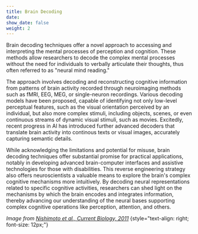 ```yaml
---
title: Brain Decoding
date: 
show_date: false
weight: 2
---
```


Brain decoding techniques offer a novel approach to accessing and interpreting the mental processes of perception and cognition. These methods allow researchers to decode the complex mental processes without the need for individuals to verbally articulate their thoughts, thus often referred to as "neural mind reading." 

<!--more-->

The approach involves decoding and reconstructing cognitive information from patterns of brain activity recorded through neuroimaging methods such as fMRI, EEG, MEG, or single-neuron recordings. Various decoding models have been proposed, capable of identifying not only low-level perceptual features, such as the visual orientation perceived by an individual, but also more complex stimuli, including objects, scenes, or even continuous streams of dynamic visual stimuli, such as movies. Excitedly, recent progress in AI has introduced further advanced decoders that translate brain activity into continous texts or visual images, accurately capturing semantic details.

While acknowledging the limitations and potential for misuse, brain decoding techniques offer substantial promise for practical applications, notably in developing advanced brain-computer interfaces and assistive technologies for those with disabilities. This reverse engineering strategy also offers neuroscientists a valuable means to explore the brain's complex cognitive mechanisms more intuitively. By decoding neural representations related to specific cognitive activities, researchers can shed light on the mechanisms by which the brain encodes and integrates information, thereby advancing our understanding of the neural bases supporting complex cognitive operations like perception, attention, and others.

_Image from [Nishimoto et al., Current Biology, 2011](https://doi.org/10.1016/j.cub.2011.08.031)_
{style="text-align: right; font-size: 12px;"}
